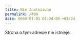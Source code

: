 ```yaml
---
title: Nie Znaleziono
permalink: /404
date: 0000-01-01 01:24:00 +01:24
---
```


Strona o tym adresie nie istnieje.

